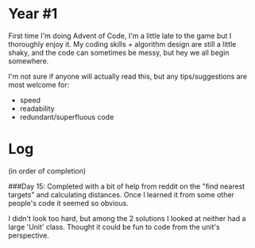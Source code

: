 # Year #1 

First time I'm doing Advent of Code, I'm a little late to the game but I thoroughly enjoy it.
My coding skills + algorithm design are still a little shaky, and the code can sometimes be messy, but hey we all begin somewhere. 

I'm not sure if anyone will actually read this, but any tips/suggestions are most welcome for:

 - speed
 - readability
 - redundant/superfluous code
 
# Log
(in order of completion)

###Day 15:
Completed with a bit of help from reddit on the "find nearest targets" and calculating distances. Once I learned it from some other people's code it seemed so obvious.

I didn't look too hard, but among the 2 solutions I looked at neither had a large 'Unit' class. Thought it could be fun to code from the unit's perspective.
